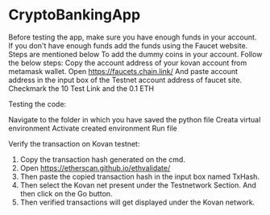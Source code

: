 # CryptoBankingApp

Before testing the app, make sure you have enough funds in your account. If
you don't have enough funds add the funds using the Faucet website. Steps are
mentioned below
To add the dummy coins in your account. Follow the below steps:
Copy the account address of your kovan account from metamask wallet.
Open https://faucets.chain.link/
And paste account address in the input box of the Testnet account address of faucet
site.
Checkmark the 10 Test Link and the 0.1 ETH



Testing the code:

 Navigate to the folder in which you have saved the python file
 Creata virtual environment
 Activate created environment
 Run file
 
 
 Verify the transaction on Kovan testnet:
 
1) Copy the transaction hash generated on the cmd.
2) Open https://etherscan.github.io/ethvalidate/
3) Then paste the copied transaction hash in the input box named TxHash.
4) Then select the Kovan net present under the Testnetwork Section. And then click on
the Go button.
5) Then verified transactions will get displayed under the Kovan network.
